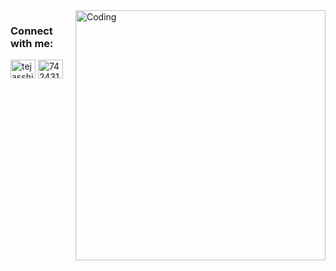 


<img align="right" alt="Coding" width="400" src="https://logicmojo.com/assets/dist/new_pages/images/js-gif.gif">

<h3 align="left">Connect with me:</h3>
<p align="left">
<a href="https://instagram.com/tejasshinde06" target="blank"><img align="center" src="https://raw.githubusercontent.com/rahuldkjain/github-profile-readme-generator/master/src/images/icons/Social/instagram.svg" alt="tejasshinde06" height="30" width="40" /></a>
  <a href="https://discord.com/channels/@me/742431818233544747" target="blank"><img align="center" src="https://raw.githubusercontent.com/rahuldkjain/github-profile-readme-generator/master/src/images/icons/Social/discord.svg" alt="742431818233544747" height="30" width="40" /></a>
</p>

